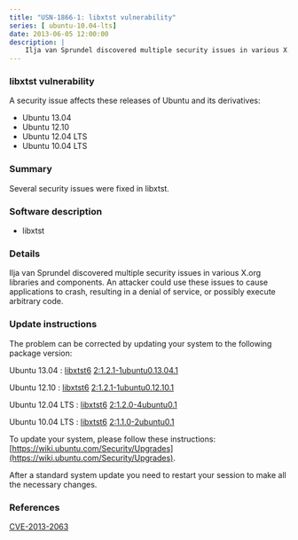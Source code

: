 ```yaml
---
title: "USN-1866-1: libxtst vulnerability"
series: [ ubuntu-10.04-lts]
date: 2013-06-05 12:00:00
description: |
    Ilja van Sprundel discovered multiple security issues in various X.org libraries and components. An attacker could use these issues to cause applications to crash, resulting in a denial of service, or possibly execute arbitrary code. 
--- 
```

 
 


### libxtst vulnerability

A security issue affects these releases of Ubuntu and its derivatives:

* Ubuntu 13.04
* Ubuntu 12.10
* Ubuntu 12.04 LTS
* Ubuntu 10.04 LTS

### Summary

Several security issues were fixed in libxtst. 

### Software description

* libxtst 

### Details

Ilja van Sprundel discovered multiple security issues in various X.org libraries and components. An attacker could use these issues to cause applications to crash, resulting in a denial of service, or possibly execute arbitrary code. 

### Update instructions

The problem can be corrected by updating your system to the following package version:

Ubuntu 13.04
 : [libxtst6](https://launchpad.net/ubuntu/+source/libxtst) <span> [2:1.2.1-1ubuntu0.13.04.1](https://launchpad.net/ubuntu/+source/libxtst/2:1.2.1-1ubuntu0.13.04.1) </span> 

Ubuntu 12.10
 : [libxtst6](https://launchpad.net/ubuntu/+source/libxtst) <span> [2:1.2.1-1ubuntu0.12.10.1](https://launchpad.net/ubuntu/+source/libxtst/2:1.2.1-1ubuntu0.12.10.1) </span> 

Ubuntu 12.04 LTS
 : [libxtst6](https://launchpad.net/ubuntu/+source/libxtst) <span> [2:1.2.0-4ubuntu0.1](https://launchpad.net/ubuntu/+source/libxtst/2:1.2.0-4ubuntu0.1) </span> 

Ubuntu 10.04 LTS
 : [libxtst6](https://launchpad.net/ubuntu/+source/libxtst) <span> [2:1.1.0-2ubuntu0.1](https://launchpad.net/ubuntu/+source/libxtst/2:1.1.0-2ubuntu0.1) </span> 

To update your system, please follow these instructions: [https://wiki.ubuntu.com/Security/Upgrades](https://wiki.ubuntu.com/Security/Upgrades).

After a standard system update you need to restart your session to make all the necessary changes. 

### References

 
 [CVE-2013-2063](http://people.ubuntu.com/~ubuntu-security/cve/CVE-2013-2063)
 

